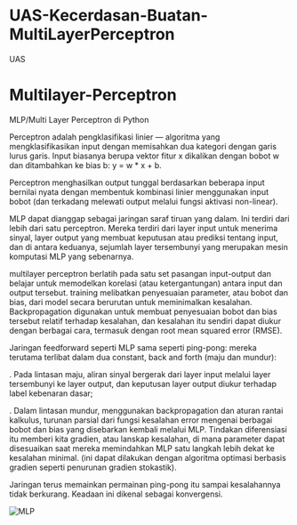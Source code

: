 # UAS-Kecerdasan-Buatan-MultiLayerPerceptron
UAS 
# Multilayer-Perceptron
MLP/Multi Layer Perceptron di Python

Perceptron adalah pengklasifikasi linier — algoritma yang mengklasifikasikan input dengan memisahkan dua kategori dengan garis lurus
garis. Input biasanya berupa vektor fitur x dikalikan dengan bobot w dan ditambahkan ke bias b: y = w * x + b.

Perceptron menghasilkan output tunggal berdasarkan beberapa input bernilai nyata dengan membentuk kombinasi linier menggunakan input
bobot (dan terkadang melewati output melalui fungsi aktivasi non-linear).

MLP dapat dianggap sebagai jaringan saraf tiruan yang dalam. Ini terdiri dari lebih dari satu perceptron.
Mereka terdiri dari layer input untuk menerima sinyal, layer output yang membuat keputusan atau prediksi tentang
input, dan di antara keduanya, sejumlah layer tersembunyi yang merupakan mesin komputasi MLP yang sebenarnya.

multilayer perceptron berlatih pada satu set pasangan input-output dan belajar untuk memodelkan korelasi (atau ketergantungan) antara
input dan output tersebut. training melibatkan penyesuaian parameter, atau bobot dan bias, dari model secara berurutan
untuk meminimalkan kesalahan. Backpropagation digunakan untuk membuat penyesuaian bobot dan bias tersebut relatif terhadap kesalahan, dan kesalahan
itu sendiri dapat diukur dengan berbagai cara, termasuk dengan root mean squared error (RMSE).

Jaringan feedforward seperti MLP sama seperti ping-pong: mereka terutama terlibat dalam dua constant, back and
forth (maju dan mundur):

. Pada lintasan maju, aliran sinyal bergerak dari layer input melalui layer tersembunyi ke layer output, dan
keputusan layer output diukur terhadap label kebenaran dasar;

. Dalam lintasan mundur, menggunakan backpropagation dan aturan rantai kalkulus, turunan parsial dari fungsi kesalahan error
mengenai berbagai bobot dan bias yang disebarkan kembali melalui MLP. Tindakan diferensiasi itu memberi kita
gradien, atau lanskap kesalahan, di mana parameter dapat disesuaikan saat mereka memindahkan MLP satu langkah lebih dekat ke
kesalahan minimal. (ini dapat dilakukan dengan algoritma optimasi berbasis gradien seperti penurunan gradien stokastik).

Jaringan terus memainkan permainan ping-pong itu sampai kesalahannya tidak berkurang. Keadaan ini dikenal sebagai konvergensi.

![MLP](https://www.researchgate.net/profile/Mohamed_Zahran6/publication/303875065/figure/fig4/AS:371118507610123@1465492955561/A-hypothetical-example-of-Multilayer-Perceptron-Network.png)
